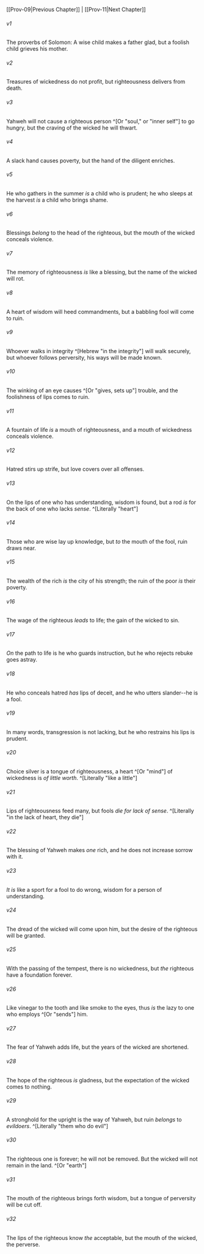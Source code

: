 ﻿---
aliases:
  - Proverbs 10
---

[[Prov-09|Previous Chapter]] | [[Prov-11|Next Chapter]]

###### v1
The proverbs of Solomon:
A wise child makes a father glad,
but a foolish child grieves his mother.

###### v2
Treasures of wickedness do not profit,
but righteousness delivers from death.

###### v3
Yahweh will not cause a righteous person ^[Or "soul," or "inner self"] to go hungry,
but the craving of the wicked he will thwart.

###### v4
A slack hand causes poverty,
but the hand of the diligent enriches.

###### v5
He who gathers in the summer _is_ a child who is prudent;
he who sleeps at the harvest _is_ a child who brings shame.

###### v6
Blessings _belong_ to the head of the righteous,
but the mouth of the wicked conceals violence.

###### v7
The memory of righteousness _is_ like a blessing,
but the name of the wicked will rot.

###### v8
A heart of wisdom will heed commandments,
but a babbling fool will come to ruin.

###### v9
Whoever walks in integrity ^[Hebrew "in the integrity"] will walk securely,
but whoever follows perversity, his ways will be made known.

###### v10
The winking of an eye causes ^[Or "gives, sets up"] trouble,
and the foolishness of lips comes to ruin.

###### v11
A fountain of life _is_ a mouth of righteousness,
and a mouth of wickedness conceals violence.

###### v12
Hatred stirs up strife,
but love covers over all offenses.

###### v13
On the lips of one who has understanding, wisdom is found,
but a rod _is_ for the back of one who lacks _sense_. ^[Literally "heart"]

###### v14
Those who are wise lay up knowledge,
but _to_ the mouth of the fool, ruin draws near.

###### v15
The wealth of the rich _is_ the city of his strength;
the ruin of the poor _is_ their poverty.

###### v16
The wage of the righteous _leads_ to life;
the gain of the wicked to sin.

###### v17
_On_ the path to life is he who guards instruction,
but he who rejects rebuke goes astray.

###### v18
He who conceals hatred _has_ lips of deceit,
and he who utters slander--he is a fool.

###### v19
In many words, transgression is not lacking,
but he who restrains his lips is prudent.

###### v20
Choice silver is a tongue of righteousness,
a heart ^[Or "mind"] of wickedness is _of little worth_. ^[Literally "like a little"]

###### v21
Lips of righteousness feed many,
but fools _die for lack of sense_. ^[Literally "in the lack of heart, they die"]

###### v22
The blessing of Yahweh makes _one_ rich,
and he does not increase sorrow with it.

###### v23
_It is_ like a sport for a fool to do wrong,
wisdom for a person of understanding.

###### v24
The dread of the wicked will come upon him,
but the desire of the righteous will be granted.

###### v25
With the passing of the tempest, there is no wickedness,
but _the_ righteous have a foundation forever.

###### v26
Like vinegar to the tooth and like smoke to the eyes,
thus _is_ the lazy to one who employs ^[Or "sends"] him.

###### v27
The fear of Yahweh adds life,
but the years of the wicked are shortened.

###### v28
The hope of the righteous _is_ gladness,
but the expectation of the wicked comes to nothing.

###### v29
A stronghold for the upright is the way of Yahweh,
but ruin _belongs_ to _evildoers_. ^[Literally "them who do evil"]

###### v30
The righteous one is forever; he will not be removed.
But the wicked will not remain in the land. ^[Or "earth"]

###### v31
The mouth of the righteous brings forth wisdom,
but a tongue of perversity will be cut off.

###### v32
The lips of the righteous know _the_ acceptable,
but the mouth of the wicked, the perverse.